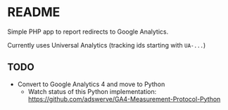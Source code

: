# README

Simple PHP app to report redirects to Google Analytics.

Currently uses Universal Analytics (tracking ids starting with `UA-...`)

## TODO

* Convert to Google Analytics 4 and move to Python
    * Watch status of this Python implementation: https://github.com/adswerve/GA4-Measurement-Protocol-Python

